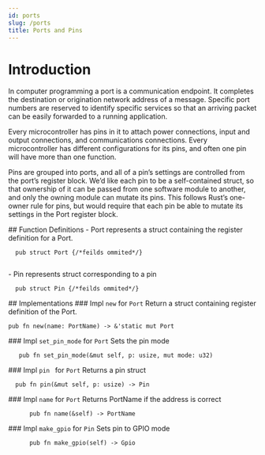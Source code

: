 ```yaml
---
id: ports
slug: /ports
title: Ports and Pins
---
```


# Introduction

In computer programming a port is a communication endpoint. It completes the destination or origination network address of a message. Specific port numbers are reserved to identify specific services so that an arriving packet can be easily forwarded to a running application. 

Every microcontroller has pins in it to attach power connections, input and output connections, and communications connections. Every microcontroller has different configurations for its pins, and often one pin will have more than one function.

Pins are grouped into ports, and all of a pin’s settings are controlled from the port’s register block. We’d like each pin to be a self-contained struct, so that ownership of it can be passed from one software module to another, and only the owning module can mutate its pins. This follows Rust’s one-owner rule for pins, but would require that each pin be able to mutate its settings in the Port register block. 

\## Function Definitions - Port represents a struct containing the register definition for  a Port.

```
  pub struct Port {/*feilds ommited*/}
 
```

\- Pin represents struct corresponding to a pin

```
  pub struct Pin {/*feilds ommited*/}
```

\## Implementations ### Impl `new` for `Port` Return a struct containing register definition of the Port.

```
pub fn new(name: PortName) -> &'static mut Port
```

\### Impl `set_pin_mode` for `Port` Sets the pin mode

```
   pub fn set_pin_mode(&mut self, p: usize, mut mode: u32)
```

\### Impl `pin ` for `Port` Returns a pin struct

```
  pub fn pin(&mut self, p: usize) -> Pin
```

\### Impl `name` for `Port` Returns PortName if the address is correct

```
      pub fn name(&self) -> PortName 
```

\### Impl `make_gpio` for `Pin` Sets pin to GPIO mode

```
      pub fn make_gpio(self) -> Gpio 
```
